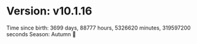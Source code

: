 # Version: v10.1.16
Time since birth: 3699 days, 88777 hours, 5326620 minutes, 319597200 seconds
Season: Autumn 🍁
